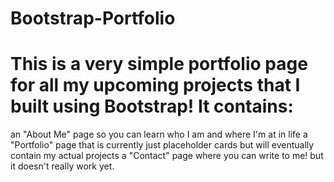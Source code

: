 # Bootstrap-Portfolio
# This is a very simple portfolio page for all my upcoming projects that I built using Bootstrap! It contains:
an "About Me" page so you can learn who I am and where I'm at in life
a "Portfolio" page that is currently just placeholder cards but will eventually contain my actual projects
a "Contact" page where you can write to me! but it doesn't really work yet. 
